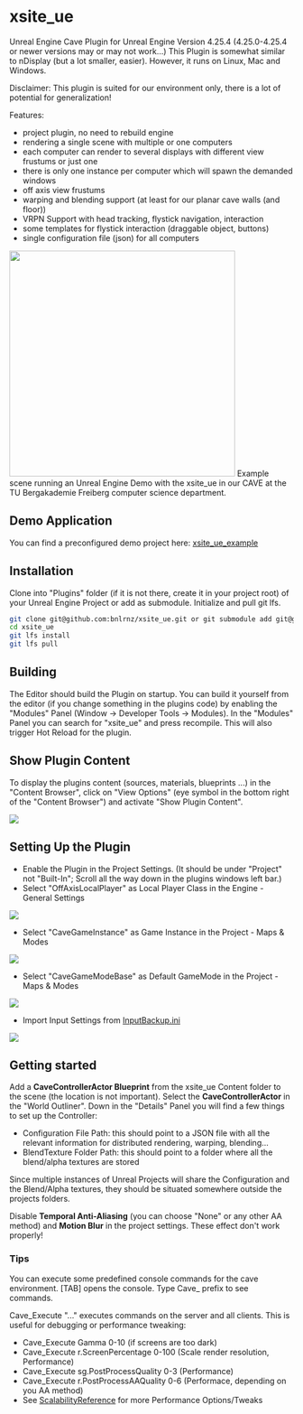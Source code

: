 # xsite_ue

Unreal Engine Cave Plugin for Unreal Engine Version 4.25.4 (4.25.0-4.25.4 or newer versions may or may not work...)
This Plugin is somewhat similar to nDisplay (but a lot smaller, easier). However, it runs on Linux, Mac and Windows.

Disclaimer: This plugin is suited for our environment only, there is a lot of potential for generalization!

Features:

- project plugin, no need to rebuild engine
- rendering a single scene with multiple or one computers
- each computer can render to several displays with different view frustums or just one
- there is only one instance per computer which will spawn the demanded windows
- off axis view frustums
- warping and blending support (at least for our planar cave walls (and floor))
- VRPN Support with head tracking, flystick navigation, interaction
- some templates for flystick interaction (draggable object, buttons)
- single configuration file (json) for all computers

<img src="/Doc/demo.jpg" width="400">
Example scene running an Unreal Engine Demo with the xsite_ue in our CAVE at the TU Bergakademie Freiberg computer science department.

## Demo Application
You can find a preconfigured demo project here: [xsite_ue_example](https://github.com/bnlrnz/xsite_ue_example)

## Installation
Clone into "Plugins" folder (if it is not there, create it in your project root) of your Unreal Engine Project or add as submodule. Initialize and pull git lfs.

```Bash
git clone git@github.com:bnlrnz/xsite_ue.git or git submodule add git@github.com:bnlrnz/xsite_ue.git
cd xsite_ue
git lfs install
git lfs pull
```

## Building
The Editor should build the Plugin on startup. You can build it yourself from the editor (if you change something in the plugins code) by enabling the "Modules" Panel (Window -> Developer Tools -> Modules). In the "Modules" Panel you can search for "xsite_ue" and press recompile. This will also trigger Hot Reload for the plugin.

## Show Plugin Content
To display the plugins content (sources, materials, blueprints ...) in the "Content Browser", click on "View Options" (eye symbol in the bottom right of the "Content Browser") and activate "Show Plugin Content".

![](/Doc/set3.png)

## Setting Up the Plugin
- Enable the Plugin in the Project Settings. (It should be under "Project" not "Built-In"; Scroll all the way down in the plugins windows left bar.)
- Select "OffAxisLocalPlayer" as Local Player Class in the Engine - General Settings

![](/Doc/set1.png)

- Select "CaveGameInstance" as Game Instance in the Project - Maps & Modes

![](/Doc/GameInstance.png)

- Select "CaveGameModeBase" as Default GameMode in the Project - Maps & Modes

![](/Doc/set2.png)

- Import Input Settings from [InputBackup.ini](https://github.com/bnlrnz/xsite_ue/blob/main/InputBackup.ini)

![](Doc/input_setup.png)

## Getting started

Add a **CaveControllerActor Blueprint** from the xsite_ue Content folder to the scene (the location is not important). Select the **CaveControllerActor** in the "World Outliner". Down in the "Details" Panel you will find a few things to set up the Controller:

- Configuration File Path: this should point to a JSON file with all the relevant information for distributed rendering, warping, blending...
- BlendTexture Folder Path: this should point to a folder where all the blend/alpha textures are stored

Since multiple instances of Unreal Projects will share the Configuration and the Blend/Alpha textures, they should be situated somewhere outside the projects folders.

Disable **Temporal Anti-Aliasing** (you can choose "None" or any other AA method) and **Motion Blur** in the project settings. These effect don't work properly!

### Tips

You can execute some predefined console commands for the cave environment. [TAB] opens the console. Type Cave_ prefix to see commands.

Cave_Execute "..." executes commands on the server and all clients. This is useful for debugging or performance tweaking:

- Cave_Execute Gamma 0-10 (if screens are too dark)
- Cave_Execute r.ScreenPercentage 0-100 (Scale render resolution, Performance)
- Cave_Execute sg.PostProcessQuality 0-3 (Performance)
- Cave_Execute r.PostProcessAAQuality 0-6 (Performace, depending on you AA method)
- See [ScalabilityReference](https://docs.unrealengine.com/en-US/Engine/Performance/Scalability/ScalabilityReference/index.html) for more Performance Options/Tweaks

